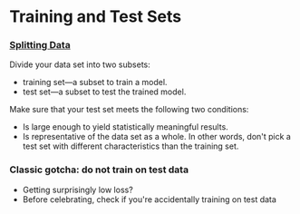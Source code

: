 # Training and Test Sets

### [Splitting Data](https://developers.google.com/machine-learning/crash-course/training-and-test-sets/splitting-data)

Divide your data set into two subsets:

* training set—a subset to train a model.
* test set—a subset to test the trained model.

Make sure that your test set meets the following two conditions:

* Is large enough to yield statistically meaningful results.
* Is representative of the data set as a whole. In other words, don't pick a test set with different characteristics than the training set.

### Classic gotcha: do not train on test data

* Getting surprisingly low loss?
* Before celebrating, check if you're accidentally training on test data

